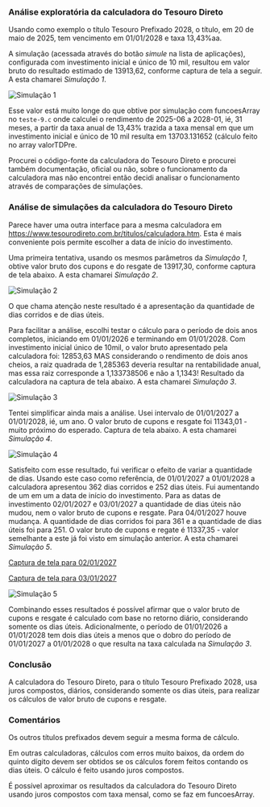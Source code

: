 ### Análise exploratória da calculadora do Tesouro Direto

Usando como exemplo o título Tesouro Prefixado 2028, o título, em 20 de maio de 2025, tem vencimento em 01/01/2028 e taxa 13,43%aa.

A simulação (acessada através do botão *simule* na lista de aplicações), configurada com investimento inicial e único de 10 mil, resultou em valor bruto do resultado estimado de 13913,62, conforme captura de tela a seguir. A esta chamarei *Simulação 1*.

![Simulação 1](./Captura%20de%20tela%20de%202025-05-20%2013-53-26.png)

Esse valor está muito longe do que obtive por simulação com funcoesArray no `teste-9.c` onde calculei o rendimento de 2025-06 a 2028-01, ié, 31 meses, a partir da taxa anual de 13,43% trazida a taxa mensal em que um investimento inicial e único de 10 mil resulta em 13703.131652 (cálculo feito no array valorTDPre.

Procurei o código-fonte da calculadora do Tesouro Direto e procurei também documentação, oficial ou não, sobre o funcionamento da calculadora mas não encontrei então decidi analisar o funcionamento através de comparações de simulações.

### Análise de simulações da calculadora do Tesouro Direto

Parece haver uma outra interface para a mesma calculadora em https://www.tesourodireto.com.br/titulos/calculadora.htm. Esta é mais conveniente pois permite escolher a data de início do investimento.

Uma primeira tentativa, usando os mesmos parâmetros da *Simulação 1*, obtive valor bruto dos cupons e do resgate de 13917,30, conforme captura de tela abaixo. A esta chamarei *Simulação 2*.
  
![Simulação 2](./Captura%20de%20tela%20de%202025-05-20%2014-05-17.png)


O que chama atenção neste resultado é a apresentação da quantidade de dias corridos e de dias úteis.

Para facilitar a análise, escolhi testar o cálculo para o período de dois anos completos, iniciando em 01/01/2026 e terminando em 01/01/2028. Com investimento inicial único de 10mil, o valor bruto apresentado pela calculadora foi: 12853,63 MAS considerando o rendimento de dois anos cheios, a raiz quadrada de 1,285363 deveria resultar na rentabilidade anual, mas essa raiz corresponde a 1,133738506 e não a 1,1343! Resultado da calculadora na captura de tela abaixo. A esta chamarei *Simulação 3*.
  
![Simulação 3](./Captura%20de%20tela%20de%202025-05-20%2014-19-34.png)


Tentei simplificar ainda mais a análise. Usei intervalo de 01/01/2027 a 01/01/2028, ié, um ano. O valor bruto de cupons e resgate foi 11343,01 - muito próximo do esperado. Captura de tela abaixo. A esta chamarei *Simulação 4*.
  
![Simulação 4](./Captura%20de%20tela%20de%202025-05-20%2014-24-19.png)


Satisfeito com esse resultado, fui verificar o efeito de variar a quantidade de dias. Usando este caso como referência, de 01/01/2027 a 01/01/2028 a calculadora apresentou 362 dias corridos e 252 dias úteis. Fui aumentando de um em um a data de início do investimento. Para as datas de investimento 02/01/2027 e 03/01/2027 a quantidade de dias úteis não mudou, nem o valor bruto de cupons e resgate. Para 04/01/2027 houve mudança. A quantidade de dias corridos foi para 361 e a quantidade de dias úteis foi para 251. O valor bruto de cupons e regate é 11337,35 - valor semelhante a este já foi visto em simulação anterior. A esta chamarei *Simulação 5*.



[Captura de tela para 02/01/2027](./Captura%20de%20tela%20de%202025-05-20%2014-31-55.png)



[Captura de tela para 03/01/2027](./Captura%20de%20tela%20de%202025-05-20%2014-32-32.png)


![Simulação 5](./Captura%20de%20tela%20de%202025-05-20%2014-33-08.png)

Combinando esses resultados é possível afirmar que o valor bruto de cupons e resgate é calculado com base no retorno diário, considerando somente os dias úteis. Adicionalmente, o período de 01/01/2026 a 01/01/2028 tem dois dias úteis a menos que o dobro do período de 01/01/2027 a 01/01/2028 o que resulta na taxa calculada na *Simulação 3*.

### Conclusão

A calculadora do Tesouro Direto, para o título Tesouro Prefixado 2028, usa juros compostos, diários, considerando somente os dias úteis, para realizar os cálculos de valor bruto de cupons e resgate.

### Comentários

Os outros títulos prefixados devem seguir a mesma forma de cálculo.

Em outras calculadoras, cálculos com erros muito baixos, da ordem do quinto dígito devem ser obtidos se os cálculos forem feitos contando os dias úteis. O cálculo é feito usando juros compostos. 

É possível aproximar os resultados da calculadora do Tesouro Direto usando juros compostos com taxa mensal, como se faz em funcoesArray.


